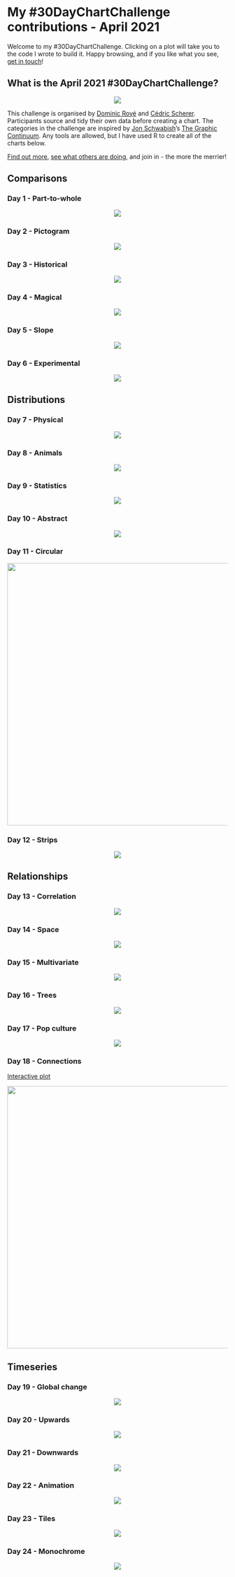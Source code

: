 My \#30DayChartChallenge contributions - April 2021
================

Welcome to my \#30DayChartChallenge. Clicking on a plot will take you to
the code I wrote to build it. Happy browsing, and if you like what you
see, [get in touch](https://twitter.com/cararthompson)!

## What is the April 2021 \#30DayChartChallenge?

<p align="center">
<img src="plots/chart-challenge.jpg"/></a>
</p>

This challenge is organised by [Dominic
Royé](https://twitter.com/dr_xeo) and [Cédric
Scherer](https://twitter.com/CedScherer). Participants source and tidy
their own data before creating a chart. The categories in the challenge
are inspired by [Jon Schwabish](https://twitter.com/jschwabish)’s [The
Graphic Continuum](https://policyviz.com/2014/09/09/graphic-continuum/).
Any tools are allowed, but I have used R to create all of the charts
below.

[Find out more](https://twitter.com/30DayChartChall), [see what others
are
doing](https://twitter.com/hashtag/30DayChartChallenge?src=hashtag_click),
and join in - the more the merrier!

## Comparisons

### Day 1 - Part-to-whole

<p align="center">
<a href='scripts/1.1_part-to-whole.R' target='_blank'><img src="plots/1.1_part-to-whole.png"></a>
</p>

### Day 2 - Pictogram

<p align="center">
<a href='scripts/1.2_pictogram.R' target='_blank'><img src="plots/1.2_pictogram.png"></a>
</p>

### Day 3 - Historical

<p align="center">
<a href='scripts/1.3_historical.R' target='_blank'><img src="plots/1.3_historical.png"></a>
</p>

### Day 4 - Magical

<p align="center">
<a href='scripts/1.4_magical.R' target='_blank'><img src="plots/1.4_magical.png"></a>
</p>

### Day 5 - Slope

<p align="center">
<a href='scripts/1.5_slope.R' target='_blank'><img src="plots/1.5_slope.png"></a>
</p>

### Day 6 - Experimental

<p align="center">
<a href='scripts/1.6_experimental.R' target='_blank'><img src="plots/1.6_experimental.gif"></a>
</p>

## Distributions

### Day 7 - Physical

<p align="center">
<a href='scripts/2.1_physical.R' target='_blank'><img src="plots/2.1_physical.png"></a>
</p>

### Day 8 - Animals

<p align="center">
<a href='scripts/2.2_animals.R' target='_blank'><img src="plots/2.2_animals.png"></a>
</p>

### Day 9 - Statistics

<p align="center">
<a href='scripts/2.3_statistical.R' target='_blank'><img src="plots/2.3_statistical.gif"></a>
</p>

### Day 10 - Abstract

<p align="center">
<a href='scripts/2.4_abstract.R' target='_blank'><img src="plots/2.4_abstract.png"></a>
</p>

### Day 11 - Circular

<p align="center">
<a href='scripts/2.5_circular.R' target='_blank'><img src="plots/2.5_circular.png" width="600"></a>
</p>

### Day 12 - Strips

<p align="center">
<a href='scripts/2.6_strips.R' target='_blank'><img src="plots/2.6_strips.png"></a>
</p>

## Relationships

### Day 13 - Correlation

<p align="center">
<a href='scripts/3.1_correlation.R' target='_blank'><img src="plots/3.1_correlation.png"></a>
</p>

### Day 14 - Space

<p align="center">
<a href='https://github.com/cararthompson/tidytuesdays/blob/master/scripts/202007b_astronauts.R' target='_blank'><img src="plots/3.2_space.png"></a>
</p>

### Day 15 - Multivariate

<p align="center">
<a href='scripts/3.3_multivariate.R' target='_blank'><img src="plots/3.3_multivariate.png"></a>
</p>

### Day 16 - Trees

<p align="center">
<a href='https://github.com/cararthompson/tidytuesdays/blob/master/scripts/202007d_penguins.R' target='_blank'><img src="plots/3.4_trees_penguins.png"></a>
</p>

### Day 17 - Pop culture

<p align="center">
<a href='scripts/3.5_pop-culture.R' target='_blank'><img src="plots/3.5_pop-culture.png"></a>
</p>

### Day 18 - Connections

[Interactive
plot](https://silentlines.co.uk/portfolio-items/abide-psalms.html)

<p align="center">
<a href='scripts/3.6_connections.R' target='_blank'><img src="plots/3.6_connections.gif" width="600"></a>
</p>

## Timeseries

### Day 19 - Global change

<p align="center">
<a href='https://github.com/cararthompson/tidytuesdays/blob/master/scripts/202011_phones.R' target='_blank'><img src="plots/4.1_global-change.png"></a>
</p>

### Day 20 - Upwards

<p align="center">
<a href='https://github.com/cararthompson/tidytuesdays/blob/master/scripts/202010_everest.R' target='_blank'><img src="plots/4.2_upwards.png"></a>
</p>

### Day 21 - Downwards

<p align="center">
<a href='scripts/4.3_downwards.R' target='_blank'><img src="plots/4.3_downwards.png"></a>
</p>

### Day 22 - Animation

<p align="center">
<a href='scripts/4.4_animation.R' target='_blank'><img src="plots/4.4_animation.gif"></a>
</p>

### Day 23 - Tiles

<p align="center">
<a href='scripts/4.5_tiles.R' target='_blank'><img src="plots/4.5_tiles.png"></a>
</p>

### Day 24 - Monochrome

<p align="center">
<a href='scripts/4.6_monochrome.R' target='_blank'><img src="plots/4.6_monochrome.png"></a>
</p>
<!-- ## Uncertainties -->
<!-- ### Day 25 - Demographic -->
<!-- Babies born on due date -->
<!-- ### Day 26 - Trends -->
<!-- ### Day 27 - Educational -->
<!-- SEM -->
<!-- ### Day 28 - Future -->
<!-- ### Day 29 - Deviations -->
<!-- ### Day 30 - 3D -->

